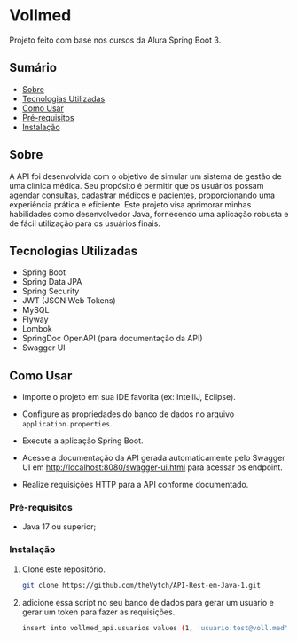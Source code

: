 # Vollmed

Projeto feito com base nos cursos da Alura Spring Boot 3.

## Sumário

- [Sobre](#sobre)
- [Tecnologias Utilizadas](#tecnologias-utilizadas)
- [Como Usar](#como-usar)
- [Pré-requisitos](#Pré-requisitos)
- [Instalação](#Instalação)

## Sobre

A API foi desenvolvida com o objetivo de simular um sistema de gestão de uma clínica médica. Seu propósito é permitir que os usuários possam agendar consultas, cadastrar médicos e pacientes, proporcionando uma experiência prática e eficiente. Este projeto visa aprimorar minhas habilidades como desenvolvedor Java, fornecendo uma aplicação robusta e de fácil utilização para os usuários finais.

## Tecnologias Utilizadas

- Spring Boot
- Spring Data JPA
- Spring Security
- JWT (JSON Web Tokens)
- MySQL
- Flyway
- Lombok
- SpringDoc OpenAPI (para documentação da API)
- Swagger UI

## Como Usar

- Importe o projeto em sua IDE favorita (ex: IntelliJ, Eclipse).
- Configure as propriedades do banco de dados no arquivo `application.properties`.
- Execute a aplicação Spring Boot.

- Acesse a documentação da API gerada automaticamente pelo Swagger UI em [http://localhost:8080/swagger-ui.html](http://localhost:8080/swagger-ui/index.html#/) para acessar os endpoint.
- Realize requisições HTTP para a API conforme documentado.

### Pré-requisitos

- Java 17 ou superior;

### Instalação

1. Clone este repositório.
   ```bash
   git clone https://github.com/theVytch/API-Rest-em-Java-1.git

2. adicione essa script no seu banco de dados para gerar um usuario e gerar um token para fazer as requisições.
   ```bash
   insert into vollmed_api.usuarios values (1, 'usuario.test@voll.med', '$2a$10$Y50UaMFOxteibQEYLrwuHeehHYfcoafCopUazP12.rqB41bsolF5.')
